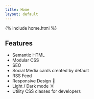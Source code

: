 ```yaml
---
title: Home
layout: default
---
```


{% include home.html %}

## Features
- Semantic HTML
- Modular CSS 
- SEO 
- Social Media cards created by default
- RSS Feed
- Responsive Design 📱
- Light / Dark mode ☀️ 
- Utility CSS classes for developers
